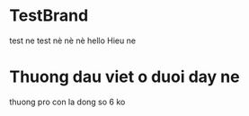 # TestBrand
test ne test nè nè nè
hello Hieu ne
# Thuong dau viet o duoi day ne
thuong pro
con la dong so 6 ko
